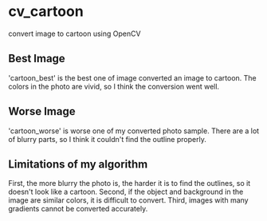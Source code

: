 # cv_cartoon
convert image to cartoon using OpenCV

## Best Image
'cartoon_best' is the best one of image converted an image to cartoon.
The colors in the photo are vivid, so I think the conversion went well.

## Worse Image
'cartoon_worse' is worse one of my converted photo sample.
There are a lot of blurry parts, so I think it couldn't find the outline properly.

## Limitations of my algorithm
First, the more blurry the photo is, the harder it is to find the outlines, so it doesn't look like a cartoon.
Second, if the object and background in the image are similar colors, it is difficult to convert.
Third, images with many gradients cannot be converted accurately.
